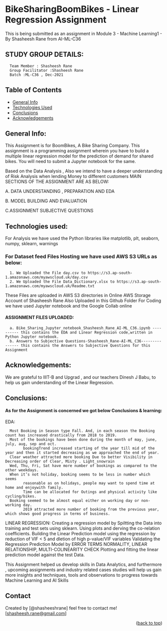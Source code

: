 # BikeSharingBoomBikes - Linear Regression Assignment
This is being submitted as an assignment in Module 3 - Machine Learning1 - By Shasheesh Rane from AI-ML-C36


## STUDY GROUP DETAILS:

      Team Member : Shasheesh Rane
      Group Facilitator :Shasheesh Rane
      Batch :ML-C36 , Dec-2021


## Table of Contents
* [General Info](#general-information)
* [Technologies Used](#technologies-used)
* [Conclusions](#conclusions)
* [Acknowledgements](#acknowledgements)

<!-- ABOUT THE PROJECT -->
## General Info:

This Assignment is for BoomBikes, A Bike Sharing Company. This assignment is a programming assignment wherein you have to build a multiple linear regression model for the prediction of demand for shared bikes. You will need to submit a Jupyter notebook for the same. 

Based on the Data Analysis , Also we intend to have a deeper understanding of Risk Analysis when lending Money to different customers
MAIN SECTIONS OF THE ASSIGNMENT ARE AS BELOW:

   A. DATA UNDERSTANDING , PREPARATION AND EDA
   
   B. MODEL BUILDING AND EVALUATION
 
   C.ASSIGNMENT SUBJECTIVE QUESTIONS


## Technologies used:

For Analysis we have used the Python libraries like matplotlib, plt, seaborn, numpy, sklearn, warnings

### For Dataset feed Files Hosting we have used AWS S3 URLs as below:
      1. We Uploaded the File day.csv to https://s3.ap-south-1.amazonaws.com/myawscloud.uk/day.csv
      2. We Uploaded the File Data_Dictionary.xlsx to https://s3.ap-south-1.amazonaws.com/myawscloud.uk/Readme.txt

These Files are uploaded in AWS S3 directories in Online AWS Storage Account of Shasheesh Rane
Also Uploaded in this Github Folder
For Coding we have used Jupyter notebook and the Google Collab online

#### ASSIGNMENT FILES UPLOADED:
      a. Bike_Sharing_Jupyter_notebook_Shasheesh_Rane_AI-ML_C36.ipynb ---------- this contains the EDA and Linear Regression code,written in Python Jupyter notebook.
      b. Answers to Subjective Questions-Shasheesh_Rane-AI-ML_C36--------------- this contains the Answers to Subjective Questions for this Assignment


## Acknowledgements:

We are grateful to IIIT-B and Upgrad , and our teachers Dinesh J Babu, to help us gain understanding of the Linear Regression.

## Conclusions:

#### As for the Assignment is concerned we got below Conclusions & learning:
EDA:  

      Most Booking in Season type Fall. And, in each season the Booking count has increased drastically from 2018 to 2019.
      Most of the bookings have been done during the month of may, june, july, aug, sep and oct. 
            bookingTrend increased starting of the year till mid of the year and then it started decreasing as we approached the end of year.
      Clear weather attracted more booking Due to better Visibility in Decreasing order of Clear, Misty . Light_snowrain
      Wed, Thu, Fri, Sat have more number of bookings as compared to the other weekdays.
      When it’s not holiday, booking seems to be less in number which seems
            reasonable as on holidays, people may want to spend time at home and enjoywith family. 
            Time can be allocated for Outings and physical activity like cycling/bikes.
      Booking seemed to be almost equal either on working day or non-working day.
            2019 attracted more number of booking from the previous year, which shows good progress in terms of business.

LINEAR REGRESSION:
      Creating a regression model by Spiltting the Data into training and test sets using sklearn.
      Using plots and derving the co-relation coefficients.
      Building the Linear Prediction model using the regression by reduction of VIF < 5 and dletion of high p-value/VIF variables
      Validating the Regression Prediction Model by ERROR TERMS NORMALITY, LINEAR RELATIONSHIP, MULTI-COLINEARITY CHECK
      Plotting and fitting the linear prediction model against the test Data.
      
      

This Assignment helped us develop skills in Data Analytics, and furthermore , upcoming assignments and industry related cases studies will help us gain
more insights and techniques, tools and observations to progress towards Machine Learning and AI Skills


## Contact
Created by [@shasheeshrane] 
feel free to contact me! [shasheesh.rane@gmail.com]

<p align="right">(<a href="#top">back to top</a>)</p>
